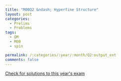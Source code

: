 ```yaml
---
title: "M00Q2 &ndash; Hyperfine Structure"
layout: post
categories:
  - Prelims
  - Problems
tags:
  - QM
  - M00
  - spin

permalink: /:categories/:year/:month/Q2:output_ext
comments: false
---
```

<object data="2000M2Q.pdf" type="application/pdf" width="100%" height="500"></object>
<div class="message"><a href='https://princetonprelim.com/prelim/5/'>Check for solutions to this year's exam</a></div>